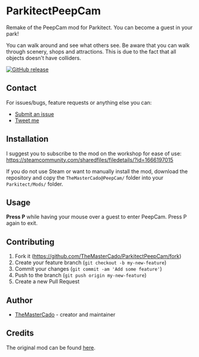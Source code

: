 # ParkitectPeepCam

Remake of the PeepCam mod for Parkitect. You can become a guest in your park!

You can walk around and see what others see. Be aware that you can walk through scenery, shops and attractions. This is due to the fact that all objects doesn't have colliders.

[![GitHub release](https://img.shields.io/github/release/TheMasterCado/ParkitectPeepCam.svg)](https://github.com/TheMasterCado/ParkitectPeepCam/releases/latest) 

## Contact

For issues/bugs, feature requests or anything else you can:
 - [Submit an issue](https://github.com/TheMasterCado/ParkitectPeepCam/issues/new)
 - [Tweet me](https://twitter.com/themastercado)

## Installation

I suggest you to subscribe to the mod on the workshop for ease of use:  
https://steamcommunity.com/sharedfiles/filedetails/?id=1666197015

If you do not use Steam or want to manually install the mod, download the repository and copy the `TheMasterCado@PeepCam/` folder into your `Parkitect/Mods/` folder.

## Usage

**Press P** while having your mouse over a guest to enter PeepCam. Press P again to exit.

## Contributing

1. Fork it (<https://github.com/TheMasterCado/ParkitectPeepCam/fork>)
2. Create your feature branch (`git checkout -b my-new-feature`)
3. Commit your changes (`git commit -am 'Add some feature'`)
4. Push to the branch (`git push origin my-new-feature`)
5. Create a new Pull Request

## Author

- [TheMasterCado](https://github.com/TheMasterCado) - creator and maintainer

## Credits

The original mod can be found [here](https://github.com/ParkitectNexus/PeepCam).

